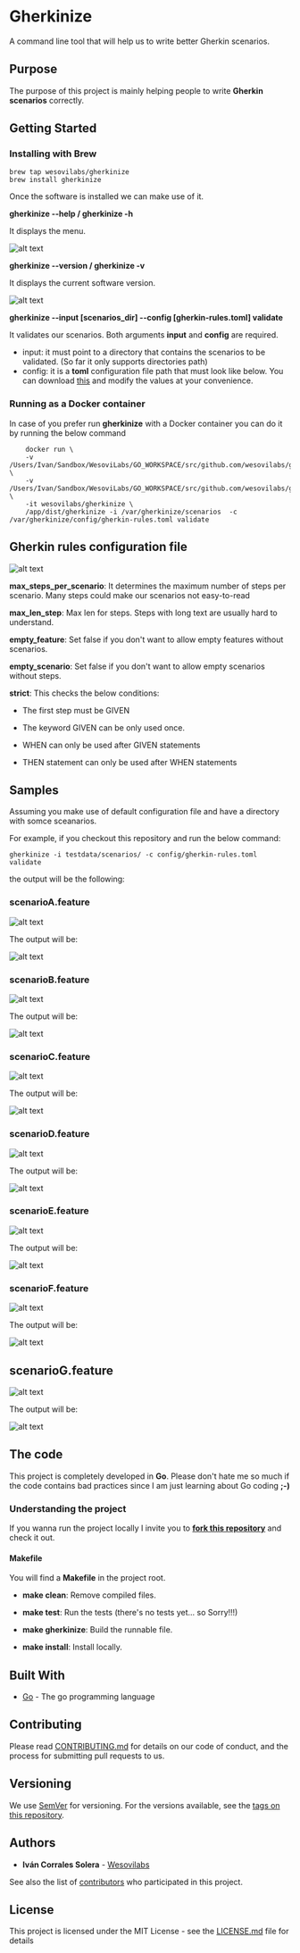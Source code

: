 # Gherkinize

A command line tool that will help us to write better Gherkin scenarios.


## Purpose

The purpose of this project is mainly helping people to write **Gherkin scenarios** correctly.


## Getting Started


### Installing with Brew

```
brew tap wesovilabs/gherkinize
brew install gherkinize
```

Once the software is installed we can make use of it.

**gherkinize --help / gherkinize -h**

It displays the menu.

![alt text](https://github.com/wesovilabs/gherkinize/blob/master/doc/helpmenu.png "Gherkinize help")

**gherkinize --version / gherkinize -v**

It displays the current software version.

![alt text](https://github.com/wesovilabs/gherkinize/blob/master/doc/versionmenu.png "Gherkinize version")

**gherkinize --input [scenarios_dir] --config [gherkin-rules.toml] validate**

It validates our scenarios. Both arguments **input** and **config** are required.

- input: it must point to a directory that contains the scenarios to be validated. (So far it only supports directories path)
- config:  it is a **toml** configuration file path that must look like below. You can download [this](https://github.com/wesovilabs/gherkinize/blob/master/config/gherkin-rules.toml) and
modify the values at your convenience.

### Running as a Docker container

In case of you prefer run **gherkinize** with a Docker container you can do it by running the below command

```
    docker run \
    -v /Users/Ivan/Sandbox/WesoviLabs/GO_WORKSPACE/src/github.com/wesovilabs/gherkinize/testdata/scenarios/:/var/gherkinize/scenarios \
    -v /Users/Ivan/Sandbox/WesoviLabs/GO_WORKSPACE/src/github.com/wesovilabs/gherkinize/config/:/var/gherkinize/config \
    -it wesovilabs/gherkinize \
    /app/dist/gherkinize -i /var/gherkinize/scenarios  -c /var/gherkinize/config/gherkin-rules.toml validate
```

## Gherkin rules configuration file

![alt text](https://github.com/wesovilabs/gherkinize/blob/master/doc/config.png "Gherkin Rules Validator")

**max_steps_per_scenario**: It determines the maximum number of steps per scenario. Many steps could make our scenarios not easy-to-read

**max_len_step**: Max len for steps. Steps with long text are usually hard to understand.

**empty_feature**: Set false if you don't want to allow empty features without scenarios.

**empty_scenario**: Set false if you don't want to allow empty scenarios without steps.

**strict**: This checks the below conditions:

* The first step must be GIVEN

* The keyword GIVEN can be only used once.

* WHEN can only be used after GIVEN statements

* THEN statement can only be used after WHEN statements


## Samples

Assuming you make use of default configuration file and have a directory with somce sceanarios.

For example, if you checkout this repository and run the below command:

    gherkinize -i testdata/scenarios/ -c config/gherkin-rules.toml  validate

the output will be the following:

### scenarioA.feature
![alt text](https://github.com/wesovilabs/gherkinize/blob/master/doc/scenarioa.png "Scenario A")

The output will be:

![alt text](https://github.com/wesovilabs/gherkinize/blob/master/doc/scenarioA_result.png "Scenario A Result")

### scenarioB.feature
![alt text](https://github.com/wesovilabs/gherkinize/blob/master/doc/scenarioB.png "Scenario B")

The output will be:

![alt text](https://github.com/wesovilabs/gherkinize/blob/master/doc/scenarioB_result.png "Scenario B Result")

### scenarioC.feature
![alt text](https://github.com/wesovilabs/gherkinize/blob/master/doc/scenarioC.png "Scenario B")

The output will be:

![alt text](https://github.com/wesovilabs/gherkinize/blob/master/doc/scenarioC_result.png "Scenario B Result")

### scenarioD.feature
![alt text](https://github.com/wesovilabs/gherkinize/blob/master/doc/scenarioD.png "Scenario B")

The output will be:

![alt text](https://github.com/wesovilabs/gherkinize/blob/master/doc/scenarioD_result.png "Scenario B Result")

### scenarioE.feature
![alt text](https://github.com/wesovilabs/gherkinize/blob/master/doc/scenarioE.png "Scenario B")

The output will be:

![alt text](https://github.com/wesovilabs/gherkinize/blob/master/doc/scenarioE_result.png "Scenario B Result")

### scenarioF.feature
![alt text](https://github.com/wesovilabs/gherkinize/blob/master/doc/scenarioF.png "Scenario B")

The output will be:

![alt text](https://github.com/wesovilabs/gherkinize/blob/master/doc/scenarioF_result.png "Scenario B Result")

## scenarioG.feature
![alt text](https://github.com/wesovilabs/gherkinize/blob/master/doc/scenarioG.png "Scenario B")

The output will be:

![alt text](https://github.com/wesovilabs/gherkinize/blob/master/doc/scenarioG_result.png "Scenario B Result")

## The code

This project is completely developed in **Go**. Please don't hate me so much if the code contains bad practices since I am just learning about Go coding **;-)**

### Understanding the project

If you wanna run the project locally I invite you to **[fork this repository](https://github.com/wesovilabs/gherkinize)** and check it out.

#### Makefile

You will find a **Makefile** in the project root.

* **make clean**: Remove compiled files.

* **make test**: Run the tests  (there's no tests yet... so Sorry!!!)

* **make gherkinize**: Build the runnable file.

* **make install**: Install locally.


## Built With

* [Go](https://golang.org/) - The go programming language

## Contributing

Please read [CONTRIBUTING.md](https://github.com/wesovilabs/gherkinize/blob/master/CONTRIBUTING.md) for details on our code of conduct, and the process for submitting pull requests to us.

## Versioning

We use [SemVer](http://semver.org/) for versioning. For the versions available, see the [tags on this repository](https://github.com/wesovilabs/gherkinize/tags).

## Authors

* **Iván Corrales Solera** - [Wesovilabs](http://www.wesovilabs.com)

See also the list of [contributors](https://github.com/wesovilabs/gherkinize/contributors) who participated in this project.

## License

This project is licensed under the MIT License - see the [LICENSE.md](LICENSE.md) file for details
